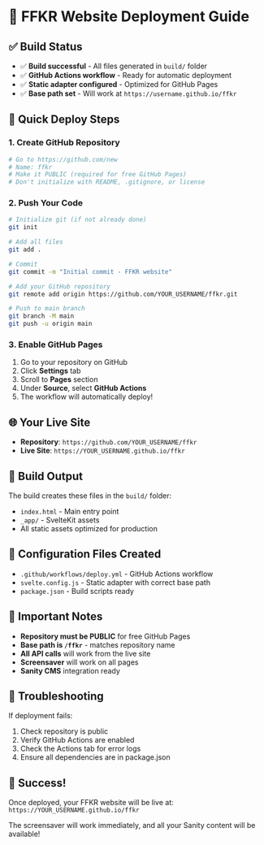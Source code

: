 # 🚀 FFKR Website Deployment Guide

## ✅ Build Status
- ✅ **Build successful** - All files generated in `build/` folder
- ✅ **GitHub Actions workflow** - Ready for automatic deployment
- ✅ **Static adapter configured** - Optimized for GitHub Pages
- ✅ **Base path set** - Will work at `https://username.github.io/ffkr`

## 🎯 Quick Deploy Steps

### 1. Create GitHub Repository
```bash
# Go to https://github.com/new
# Name: ffkr
# Make it PUBLIC (required for free GitHub Pages)
# Don't initialize with README, .gitignore, or license
```

### 2. Push Your Code
```bash
# Initialize git (if not already done)
git init

# Add all files
git add .

# Commit
git commit -m "Initial commit - FFKR website"

# Add your GitHub repository
git remote add origin https://github.com/YOUR_USERNAME/ffkr.git

# Push to main branch
git branch -M main
git push -u origin main
```

### 3. Enable GitHub Pages
1. Go to your repository on GitHub
2. Click **Settings** tab
3. Scroll to **Pages** section
4. Under **Source**, select **GitHub Actions**
5. The workflow will automatically deploy!

## 🌐 Your Live Site
- **Repository**: `https://github.com/YOUR_USERNAME/ffkr`
- **Live Site**: `https://YOUR_USERNAME.github.io/ffkr`

## 📁 Build Output
The build creates these files in the `build/` folder:
- `index.html` - Main entry point
- `_app/` - SvelteKit assets
- All static assets optimized for production

## 🔧 Configuration Files Created
- `.github/workflows/deploy.yml` - GitHub Actions workflow
- `svelte.config.js` - Static adapter with correct base path
- `package.json` - Build scripts ready

## 🚨 Important Notes
- **Repository must be PUBLIC** for free GitHub Pages
- **Base path is `/ffkr`** - matches repository name
- **All API calls** will work from the live site
- **Screensaver** will work on all pages
- **Sanity CMS** integration ready

## 🐛 Troubleshooting
If deployment fails:
1. Check repository is public
2. Verify GitHub Actions are enabled
3. Check the Actions tab for error logs
4. Ensure all dependencies are in package.json

## 🎉 Success!
Once deployed, your FFKR website will be live at:
`https://YOUR_USERNAME.github.io/ffkr`

The screensaver will work immediately, and all your Sanity content will be available!
